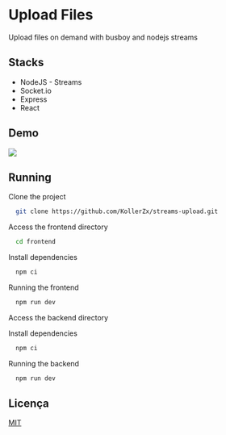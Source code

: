 
# Upload Files

Upload files on demand with busboy and nodejs streams


## Stacks

- NodeJS - Streams
- Socket.io
- Express
- React
## Demo

<img src="./frontend/.github/images/upload-nodejs-streams.gif" max-width="1280px">

## Running

Clone the project

```bash
  git clone https://github.com/KollerZx/streams-upload.git
```

Access the frontend directory

```bash
  cd frontend
```

Install dependencies

```bash
  npm ci
```

Running the frontend

```bash
  npm run dev
```

Access the backend directory

Install dependencies

```bash
  npm ci
```

Running the backend

```bash
  npm run dev
```

## Licença

[MIT](https://choosealicense.com/licenses/mit/)

